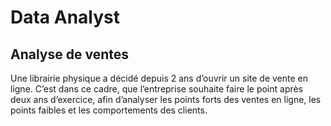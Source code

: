 # Data Analyst
## Analyse de ventes
Une librairie physique a décidé depuis 2 ans d’ouvrir un site de vente en ligne. C’est dans ce cadre, que l’entreprise souhaite faire le point après deux ans d’exercice, afin d’analyser les points forts des ventes en ligne, les points faibles et les comportements des clients.
